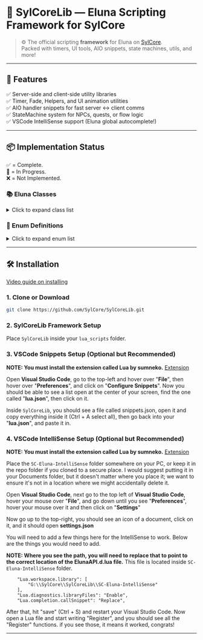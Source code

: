 # 🧠 SylCoreLib — Eluna Scripting Framework for SylCore

> ⚙️ The official scripting **framework** for Eluna on [SylCore](https://sylcore.org).  
> Packed with timers, UI tools, AIO snippets, state machines, utils, and more!

---

## 🔧 Features

✅ Server-side and client-side utility libraries    
✅ Timer, Fade, Helpers, and UI animation utilities  
✅ AIO handler snippets for fast server ↔ client comms  
✅ StateMachine system for NPCs, quests, or flow logic    
✅ VSCode IntelliSense support (Eluna global autocomplete!)

---

## 📦 Implementation Status

✅ = Complete.   
🚧 = In Progress.   
❌ = Not Implemented.   

### 📚 Eluna Classes
<details>
    <summary>Click to expand class list</summary>
    
| Class                | Status | Notes               |
| -------------------- | ------ | ------------------- |
| `Achievement`        | ✅      | Implemented         |
| `Corpse`             | ✅      | Implemented         |
| `Group`              | ✅      | Implemented         |
| `Aura`               | ✅      | Implemented 			|
| `BattleGround`       | ❌      | Not implemented yet |
| `ChatHandler`        | ✅      | Implemented			|
| `Creature`           | ❌      | Not implemented yet |
| `ElunaQuery`         | ❌      | Not implemented yet |
| `GameObject`         | ✅      | Implemented		    |
| `GemPropertiesEntry` | ✅      | Implemented 			|
| `Global`             | 🚧      | In progess          |
| `Guild`              | ❌      | Not implemented yet |
| `Item`               | 🚧      | In progess          |
| `ItemTemplate`       | ❌      | Not implemented yet |
| `Map`                | ✅      | Implemented		 	|
| `Object`             | 🚧      | In progess          |
| `Player`             | 🚧      | In progess          |
| `Quest`              | ✅      | Implemented 			|
| `Roll`               | ✅      | Implemented		 	|
| `Spell`              | ❌      | Not implemented yet |
| `SpellEntry`         | ❌      | Not implemented yet |
| `SpellInfo`          | ❌      | Not implemented yet |
| `Ticket`             | ❌      | Not implemented yet |
| `Unit`               | 🚧      | In progess          |
| `Vehicle`            | ✅      | Implemented			|
| `WorldObject`        | 🚧      | In progess          |
| `WorldPacket`        | 🚧      | In progess          |
</details>

### 🎯 Enum Definitions

<details>
<summary>Click to expand enum list</summary>

| Enum                | Status | Notes                                 |
|---------------------|--------|----------------------------------------|
| `GroupType`         | ✅     | Used in group:GetType()                |
| `QuestFlags`        | ✅     | Used in quest:GetFlags()               |
| `GroupMemberFlags`  | ✅     | Bitflag for group roles                |
| `ItemSlot`          | ❌     | Player equipment slot indexing         |
| `ChatMsgType`       | ❌     | Partial: say, yell, whisper supported  |
| `SpellSchools`      | ❌     | Not implemented yet                    |
| `TeamId`            | ✅     | Used in map:GetPlayers()               |
| `WeatherType`       | ✅		| Used in map:SetWeather()          	|
| `RollMask`       	  | ✅		| Used in roll:GetRollVoteMask()        |
| `RollVote`	      | ✅		| Used in roll:GetPlayerVote()          |
| `GOState`	      	  | ✅		| Used in gameobject:GetGoState()       |
| `LootState`	      | ✅		| Used in gameobject:GetLootState())    |

</details>


---

## 🛠️ Installation

[Video guide on installing](https://youtu.be/Ve06njKIlk0)

### 1. Clone or Download
```bash
git clone https://github.com/SylCore/SylCoreLib.git
```


### 2. SylCoreLib Framework Setup
Place `SylCoreLib` inside your `lua_scripts` folder.


### 3. VSCode Snippets Setup (Optional but Recommended)
**NOTE: You must install the extension called **Lua** by **sumneko**.**
[Extension](https://marketplace.visualstudio.com/items?itemName=sumneko.lua)

Open **Visual Studio Code**, go to the top-left and hover over "**File**", then hover over "**Preferences**", and click on "**Configure Snippets**".
Now you should be able to see a list open at the center of your screen, find the one called "**lua.json**", then click on it.

Inside `SylCoreLib`, you should see a file called snippets.json, open it and copy everything inside it (Ctrl + A select all), then go back into your "**lua.json**", and paste it in.


### 4. VSCode IntelliSense Setup (Optional but Recommended)
**NOTE: You must install the extension called **Lua** by **sumneko**.**
[Extension](https://marketplace.visualstudio.com/items?itemName=sumneko.lua)

Place the `SC-Eluna-IntelliSense` folder somewhere on your PC, or keep it in the repo folder if you cloned to a secure place.
I would suggest putting it in your Documents folder, but it doesn't matter where you place it; we want to ensure it's not in a location where we might accidentally delete it.

Open **Visual Studio Code**, next go to the top left of **Visual Studio Code**, hover your mouse over "**File**", and go down until you see "**Preferences**", hover your mouse over it and then click on "**Settings**"

Now go up to the top-right, you should see an icon of a document, click on it, and it should open **settings.json**

You will need to add a few things here for the IntelliSense to work. Below are the things you would need to add.

**NOTE: Where you see the path, you will need to replace that to point to the correct location of the ElunaAPI.d.lua file.**
This file is located inside `SC-Eluna-IntelliSense` folder.

```plaintext
    "Lua.workspace.library": [
        "G:\\SylCore\\SylCoreLib\\SC-Eluna-IntelliSense"
    ],
    "Lua.diagnostics.libraryFiles": "Enable",
    "Lua.completion.callSnippet": "Replace",

```

After that, hit "save" (Ctrl + S) and restart your Visual Studio Code. Now open a Lua file and start writing "Register", and you should see all the "Register" functions. if you see those, it means it worked, congrats!

---

